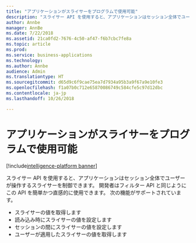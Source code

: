 ```yaml
---
title: "アプリケーションがスライサーをプログラムで使用可能"
description: "スライサー API を使用すると、アプリケーションはセッション全体でユーザーが操作するスライサーを制御できます。"
author: Annbe
manager: AnnBe
ms.date: 7/22/2018
ms.assetid: 21ca0fd2-7676-4c50-af47-f6b7cbc7fe8a
ms.topic: article
ms.prod: 
ms.service: business-applications
ms.technology: 
ms.author: Annbe
audience: Admin
ms.translationtype: HT
ms.sourcegitcommit: d65d9c6f9cae75ea7d7934a95b3a9f67a9e10fe3
ms.openlocfilehash: f1a07b0c712e65870086749c584cfe5c97d12dbc
ms.contentlocale: ja-jp
ms.lasthandoff: 10/26/2018

---
```

#  <a name="enable-an-application-to-programmatically-use-slicers"></a>アプリケーションがスライサーをプログラムで使用可能

[!include[intelligence-platform banner](../../includes/intelligence-platform.md)]



スライサー API を使用すると、アプリケーションはセッション全体でユーザーが操作するスライサーを制御できます。 開発者はフィルター API と同じようにこの API を簡単かつ直感的に使用できます。 次の機能がサポートされています。

-   スライサーの値を取得します
-   読み込み時にスライサーの値を設定します
-   セッションの間にスライサーの値を設定します
-   ユーザーが適用したスライサーの値を取得します

